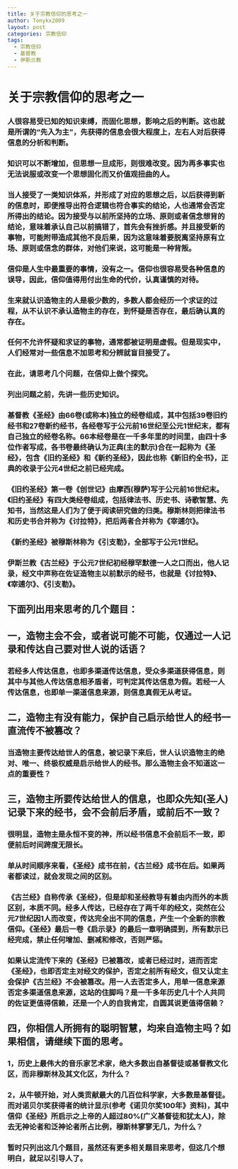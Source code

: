 ```yaml
---
title: 关于宗教信仰的思考之一
author: Tonykx2009
layout: post
categories: 宗教信仰
tags: 
  - 宗教信仰
  - 基督教
  - 伊斯兰教
---
```


# 关于宗教信仰的思考之一

### 人很容易受已知的知识​束缚，而固化思想，影响之后的判断。这也就是所谓的“先入为主”，先获得的信息会很大程度上，左右人对后获得信息的分析和判断。

### 知识可以不断增加，但思想一旦成形，则很难改变。因为再多事实也无法说服或改变一个思想固化而又价值观扭曲的人。

### 当人接受了一类知识体系，并形成了对应的思想之后，以后获得到新的信息时，即便推导出符合逻辑也符合事实的结论，人也通常会否定所得出的结论。因为接受与以前所坚持的立场、原则或者信念想背的结论，意味着承认自己以前搞错了，首先会有挫折感。并且接受新的事物，可能附带造成其他不良后果，因为这意味着要脱离坚持原有立场、原则或信念的群体，对他们来说，这可能是一种背叛。

### 信仰是人生中最重要的事情，没有之一。信仰也很容易受各种信息的误导，因此，信仰值得用付出生命的代价，认真谨慎的对待。

### 生来就认识造物主的人是极少数的，多数人都会经历一个求证的过程，从不认识不承认造物主的存在，到怀疑是否存在，最后确认真的存在。

### 任何不允许怀疑和求证的事物，通常都被证明是虚假。但是现实中，人们经常对一些信息不加思考和分辨就盲目接受了。

### 在此，请思考几个问题，在信仰上做个探究。

### 列出问题之前，先讲一些历史知识。

### 基督教《圣经》由66卷(或称本)独立的经卷组成，其中包括39卷旧约经书和27卷新约经书，各经卷写于公元前16世纪至公元1世纪末，都有自己独立的经卷名称。66本经卷是在一千多年里的时间里，由四十多位作者写成，各书卷最终确认为正典(主的默示)合在一起称为《圣经》，包含《旧约圣经》和《新约圣经》，因此也称《新旧约全书》，正典的收录于公元4世纪之前已经完成。

### 《旧约圣经》第一卷《创世记》由摩西(穆萨)写于公元前16世纪末。《旧约圣经》有四大类经卷组成，包括律法书、历史书、诗歌智慧、先知书，当然这是人们为了便于阅读研究做的归类。穆斯林则把律法书和历史书合并称为《讨拉特》，把后两者合并称为《宰逋尔》。

### 《新约圣经》被穆斯林称为《引支勒》，全部写于公元1世纪。

### 伊斯兰教《古兰经》于公元7世纪初经穆罕默德一人之口而出，他人记录，经文中声称在佐证造物主以前默示的经书，也就是《讨拉特》、《宰逋尔》、《引支勒》。

## 下面列出用来思考的几个题目：

## 一，造物主会不会，或者说可能不可能，仅通过一人记录和传达自己要对世人说的话语？

### 若经多人传达信息，也即多渠道传达信息，受众多渠道获得信息，则其中与其他人传达信息相矛盾者，可判定其传达信息为假。若经一人传达信息，也即单一渠道信息来源，则信息真假无从考证。

## 二，造物主有没有能力，保护自己启示给世人的经书一直流传不被篡改？

### 当造物主要传达给世人的信息，被记录下来后，世人认识造物主的绝对、唯一、终极权威是启示给世人的经书。那么造物主会不知道这一点的重要性？

## 三，造物主所要传达给世人的信息，也即众先知(圣人)记录下来的经书，会不会前后矛盾，或前后不一致？

### 很明显，造物主是永恒不变的神，所以经书信息不会前后不一致，即便前后时间跨度无限长。

### 单从时间顺序来看，《圣经》成书在前，《古兰经》成书在后。如果两者都读过，就会发现之间的区别。

### 《古兰经》自称传承《圣经》，但是却和圣经教导有着由内而外的本质区别，本质不同。经多人传达，已经存在了两千年的经文，突然在公元7世纪因1人而改变，传达完全出不同的信息，产生一个全新的宗教信仰。《圣经》最后一卷《启示录》的最后一章明确提到，所有默示已经完成，禁止任何增加、删减和修改，否则严惩。

### 如果认定流传下来的《圣经》已被篡改，或者已经过时，进而否定《圣经》，也即否定主对经文的保护，否定之前所有经文，但又认定主会保护《古兰经》不会被篡改。用一人去否定多人，用单一信息来源否定多渠道信息来源，这站的住脚吗？是一千多年历史几十个人共同的佐证更值得信赖，还是一个人的自我肯定，自圆其说更值得信赖？

## 四，你相信人所拥有的聪明智慧，均来自造物主吗？如果相信，请继续下面的思考。

### 1，历史上最伟大的音乐家艺术家，绝大多数出自基督徒或基督教文化区，而非穆斯林及其文化区，为什么？

### 2，从牛顿开始，对人类贡献最大的几百位科学家，大多数是基督徒。而对诺贝尔奖获得者的统计显示(参考《诺贝尔奖100年》资料)，其中信仰《圣经》所启示之上帝的人超过80%(广义基督徒和犹太人)，除去无神论者和泛神论者所占比例，穆斯林寥寥无几，为什么？

### 暂时只列出这几个题目，虽然还有更多相关题目来思考，但这几个想明白，就足以引导人了。
